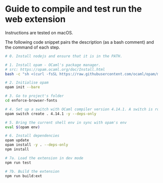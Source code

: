 # Guide to compile and test run the web extension

Instructions are tested on macOS.

The following code snippet pairs the description (as a bash comment) and the command of each step.

```sh
# 0. Install nodejs and ensure that it is in the PATH.

# 1. Install opam - OCaml's package manager.
# src: https://opam.ocaml.org/doc/Install.html
bash -c "sh <(curl -fsSL https://raw.githubusercontent.com/ocaml/opam/master/shell/install.sh)"

# 2. Initialise opam
opam init --bare

# 3. Go to project's folder
cd enforce-browser-fonts

# 4. Set up a switch with OCaml compiler version 4.14.1. A switch is roughly equivalent to a virtualenv in Python.
opam switch create . 4.14.1 -y --deps-only

# 5. Bring the current shell env in sync with opam's env
eval $(opam env)

# 6. Install dependencies
opam update
opam install -y . --deps-only
npm install

# 7a. Load the extension in dev mode
npm run test

# 7b. Build the extension
npm run build:ext
```